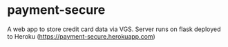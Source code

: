 # payment-secure

A web app to store credit card data via VGS. Server runs on flask deployed to Heroku (https://payment-secure.herokuapp.com)
